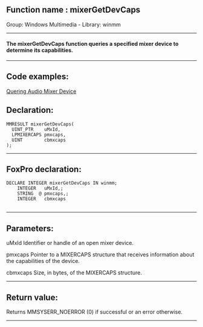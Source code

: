 
## Function name : mixerGetDevCaps
Group: Windows Multimedia - Library: winmm    
***  


#### The mixerGetDevCaps function queries a specified mixer device to determine its capabilities.
***  


## Code examples:
[Quering Audio Mixer Device](../../samples/sample_423.md)  

## Declaration:
```foxpro  
MMRESULT mixerGetDevCaps(
  UINT_PTR    uMxId,
  LPMIXERCAPS pmxcaps,
  UINT        cbmxcaps
);  
```  
***  


## FoxPro declaration:
```foxpro  
DECLARE INTEGER mixerGetDevCaps IN winmm;
	INTEGER   uMxId,;
	STRING  @ pmxcaps,;
	INTEGER   cbmxcaps
  
```  
***  


## Parameters:
uMxId
Identifier or handle of an open mixer device.

pmxcaps
Pointer to a MIXERCAPS structure that receives information about the capabilities of the device.

cbmxcaps
Size, in bytes, of the MIXERCAPS structure.
  
***  


## Return value:
Returns MMSYSERR_NOERROR (0) if successful or an error otherwise.  
***  

